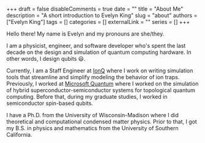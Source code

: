 +++
draft = false
disableComments = true
date = ""
title = "About Me"
description = "A short introduction to Evelyn King"
slug = "about"
authors = ["Evelyn King"]
tags = []
categories = []
externalLink = ""
series = []
+++

Hello there! My name is Evelyn and my pronouns are she/they.

I am a physicist, engineer, and software developer who's spent the last decade on the design and simulation of quantum computing hardware. In other words, I design qubits 😃.

Currently, I am a Staff Engineer at [IonQ](https://ionq.com/) where I work on writing simulation tools that streamline and simplify modeling the behavior of ion traps. Previously, I worked at [Microsoft Quantum](https://www.microsoft.com/en-us/research/research-area/quantum-computing) where I worked on the simulation of hybrid superconductor-semiconductor systems for topological quantum computing. Before that, during my graduate studies, I worked in semiconductor spin-based qubits.

I have a Ph.D. from the University of Wisconsin-Madison where I did theoretical and computational condensed matter physics. Prior to that, I got my B.S. in physics and mathematics from the University of Southern California.
